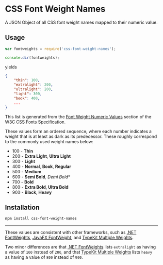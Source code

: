 # CSS Font Weight Names

A JSON Object of all CSS font weight names mapped to their numeric value.

## Usage

``` js
var fontweights = require('css-font-weight-names');

console.dir(fontweights);
```

yields

``` json
{
    "thin": 100,
    "extralight": 200,
    "ultralight": 200,
    "light": 300,
    "book": 400,
	...
}
```

This list is generated from the [Font Weight Numeric Values] section of the [W3C CSS Fonts Specification].

These values form an ordered sequence, where each number indicates a weight that is at least as dark as its predecessor. These roughly correspond to the commonly used weight names below:

- 100 - **Thin**
- 200 - **Extra Light**, **Ultra Light**
- 300 - **Light**
- 400 - **Normal**, **Book**, **Regular**
- 500 - **Medium**
- 600 - **Semi Bold**, *Demi Bold**
- 700 - **Bold**
- 800 - **Extra Bold**, **Ultra Bold**
- 900 - **Black**, **Heavy**

## Installation

```sh
npm install css-font-weight-names
```

---

These values are consistent with other frameworks, such as [.NET FontWeights], [JavaFX FontWeight], and [TypeKit Multiple Weights].

Two minor differences are that [.NET FontWeights] lists `extralight` as having a value of `100` instead of `200`, and that [TypeKit Multiple Weights] lists `heavy` as having a value of `800` instead of `900`.

[Font Weight Numeric Values]: http://www.w3.org/TR/css3-fonts/#font-weight-numeric-values
[.NET FontWeights]: https://msdn.microsoft.com/en-us/library/system.windows.fontweights(v=vs.110).aspx
[JavaFX FontWeight]: https://docs.oracle.com/javafx/2/api/javafx/scene/text/FontWeight.html
[TypeKit Multiple Weights]: http://help.typekit.com/customer/portal/articles/6855-using-multiple-weights-and-styles
[W3C CSS Fonts Specification]: http://www.w3.org/TR/css3-fonts/
